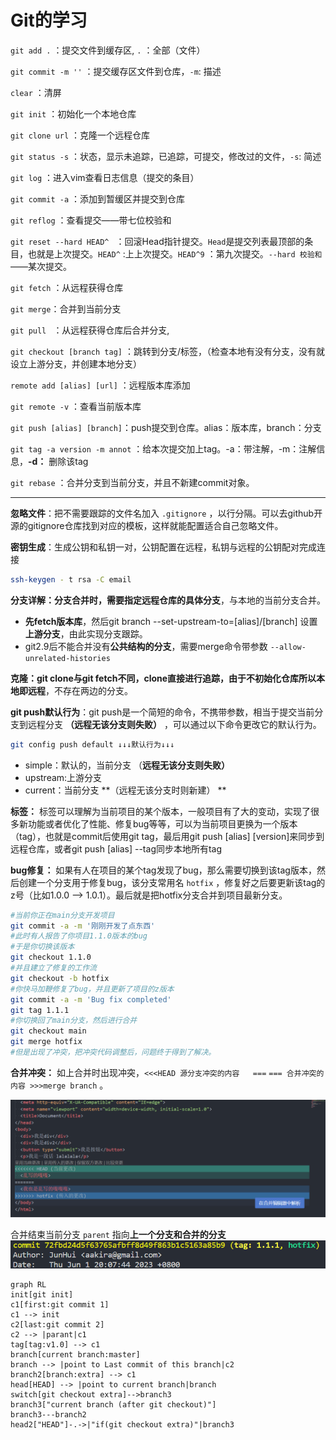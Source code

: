 # Git的学习

`git add .` ：提交文件到缓存区, `.` ：全部（文件）

`git commit -m ''` ：提交缓存区文件到仓库，`-m`: 描述

`clear` ：清屏

`git init` ：初始化一个本地仓库

`git clone url` ：克隆一个远程仓库

`git status -s` ：状态，显示未追踪，已追踪，可提交，修改过的文件，`-s`: 简述

`git log` ：进入vim查看日志信息（提交的条目）

`git commit -a` ：添加到暂缓区并提交到仓库

`git reflog` ：查看提交——带七位校验和

`git reset --hard HEAD^ ` ：回滚Head指针提交。`Head`是提交列表最顶部的条目，也就是上次提交。`HEAD^` :上上次提交。`HEAD^9` ：第九次提交。`--hard 校验和` ——某次提交。

`git fetch` ：从远程获得仓库

`git merge`：合并到当前分支

`git pull `  ：从远程获得仓库后合并分支,

`git checkout [branch tag]` ：跳转到分支/标签，（检查本地有没有分支，没有就设立上游分支，并创建本地分支）

`remote add [alias] [url]` ：远程版本库添加

`git remote -v` ：查看当前版本库

`git push [alias] [branch]`：push提交到仓库。alias：版本库，branch：分支

`git tag -a version -m annot` ：给本次提交加上tag。-a：带注解，-m：注解信息，**-d：** 删除该tag

`git rebase` ：合并分支到当前分支，并且不新建commit对象。

*****

**忽略文件**：把不需要跟踪的文件名加入 `.gitignore` ，以行分隔。可以去github开源的gitignore仓库找到对应的模板，这样就能配置适合自己忽略文件。

**密钥生成**：生成公钥和私钥一对，公钥配置在远程，私钥与远程的公钥配对完成连接	

```bash
ssh-keygen - t rsa -C email
```

**分支详解：**分支合并时，需要**指定远程仓库的具体分支**，与本地的当前分支合并。

- **先fetch版本库**，然后git branch --set-upstream-to=[alias]/[branch] 设置**上游分支**，由此实现分支跟踪。
- git2.9后不能合并没有**公共结构的分支**，需要merge命令带参数 `--allow-unrelated-histories`

**克隆：**git clone与git fetch不同，clone直接进行追踪，由于不初始化仓库所以**本地即远程**，不存在两边的分支。

**git push默认行为**：git push是一个简短的命令，不携带参数，相当于提交当前分支到远程分支 **（远程无该分支则失败）** ，可以通过以下命令更改它的默认行为。

```bash
git config push default ↓↓↓默认行为↓↓↓
```

- simple：默认的，当前分支 （**远程无该分支则失败）** 
- upstream:上游分支
- current：当前分支 **（远程无该分支时则新建） **

**标签：** 标签可以理解为当前项目的某个版本，一般项目有了大的变动，实现了很多新功能或者优化了性能、修复bug等等，可以为当前项目更换为一个版本（tag），也就是commit后使用git tag，最后用git push [alias] [version]来同步到远程仓库，或者git push [alias] --tag同步本地所有tag

**bug修复：** 如果有人在项目的某个tag发现了bug，那么需要切换到该tag版本，然后创建一个分支用于修复bug，该分支常用名 `hotfix` ，修复好之后要更新该tag的z号（比如1.0.0 --> 1.0.1）。最后就是把hotfix分支合并到项目最新分支。

```bash
#当前你正在main分支开发项目
git commit -a -m '刚刚开发了点东西'
#此时有人报告了你项目1.1.0版本的bug
#于是你切换该版本
git checkout 1.1.0
#并且建立了修复的工作流
git checkout -b hotfix
#你快马加鞭修复了bug，并且更新了项目的z版本
git commit -a -m 'Bug fix completed'
git tag 1.1.1
#你切换回了main分支，然后进行合并
git checkout main
git merge hotfix
#但是出现了冲突，把冲突代码调整后，问题终于得到了解决。
```

**合并冲突：** 如上合并时出现冲突，`<<<HEAD 源分支冲突的内容	===`   `=== 合并冲突的内容	>>>merge branch` 。

![image-20230601201645838](./assets/image-20230601201645838.png)

合并结束当前分支 `parent` 指向**上一个分支和合并的分支**![image-20230601201151301](./assets/image-20230601201151301.png)

```mermaid
graph RL
init[git init]
c1[first:git commit 1]
c1 --> init
c2[last:git commit 2]
c2 --> |parant|c1
tag[tag:v1.0] --> c1
branch[current branch:master]
branch --> |point to Last commit of this branch|c2
branch2[branch:extra] --> c1
head[HEAD] --> |point to current branch|branch
switch[git checkout extra]-->branch3
branch3["current branch (after git checkout)"]
branch3---branch2
head2["HEAD"]-.->|"if(git checkout extra)"|branch3
```
